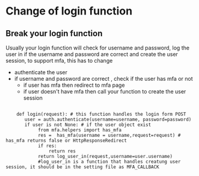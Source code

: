 # Change of login function

## Break your login function

Usually your login function will check for username and password, log the user in if the username and password are correct and create the user session, to support mfa, this has to change
 
 * authenticate the user
 * if username and password are correct , check if the user has mfa or not
     * if user has mfa then redirect to mfa page
      * if user doesn't have mfa then call your function to create the user session

<code>
    def login(request): # this function handles the login form POST
       user = auth.authenticate(username=username, password=password)  
       if user is not None: # if the user object exist
            from mfa.helpers import has_mfa
            res =  has_mfa(username = username,request=request) # has_mfa returns false or HttpResponseRedirect
            if res:
                return res
            return log_user_in(request,username=user.username) 
            #log_user_in is a function that handles creatung user session, it should be in the setting file as MFA_CALLBACK
</code>

